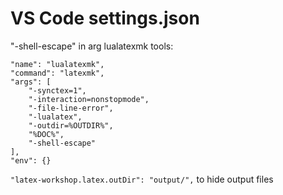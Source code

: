# VS Code settings.json

"-shell-escape" in arg lualatexmk tools:

```
"name": "lualatexmk",
"command": "latexmk",
"args": [
    "-synctex=1",
    "-interaction=nonstopmode",
    "-file-line-error",
    "-lualatex",
    "-outdir=%OUTDIR%",
    "%DOC%",
    "-shell-escape"
],
"env": {}
```

`"latex-workshop.latex.outDir": "output/",` to hide output files
